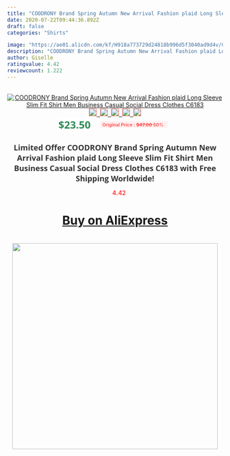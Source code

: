 ```yaml
---
title: "COODRONY Brand Spring Autumn New Arrival Fashion plaid Long Sleeve Slim Fit Shirt Men Business Casual Social Dress Clothes C6183"
date: 2020-07-22T09:44:36.892Z
draft: false
categories: "Shirts"

image: "https://ae01.alicdn.com/kf/H918a773729d24818b996d5f3040ad9d4v/COODRONY-Brand-Spring-Autumn-New-Arrival-Fashion-plaid-Long-Sleeve-Slim-Fit-Shirt-Men-Business-Casual.jpg"
description: "COODRONY Brand Spring Autumn New Arrival Fashion plaid Long Sleeve Slim Fit Shirt Men Business Casual Social Dress Clothes C6183"
author: Giselle
ratingvalue: 4.42
reviewcount: 1.222
---
```

<br>
<div style="text-align: center;">
<a href="https://s.click.aliexpress.com/e/_ApWDHx" target="_blank" rel="nofollow noopener noreferrer"><img alt="COODRONY Brand Spring Autumn New Arrival Fashion plaid Long Sleeve Slim Fit Shirt Men Business Casual Social Dress Clothes C6183" class="magnifier-image" src="https://ae01.alicdn.com/kf/H918a773729d24818b996d5f3040ad9d4v/COODRONY-Brand-Spring-Autumn-New-Arrival-Fashion-plaid-Long-Sleeve-Slim-Fit-Shirt-Men-Business-Casual.jpg_640x640.jpg">
<br>
<img style="border:1px solid salmon" src="https://ae01.alicdn.com/kf/H918a773729d24818b996d5f3040ad9d4v/COODRONY-Brand-Spring-Autumn-New-Arrival-Fashion-plaid-Long-Sleeve-Slim-Fit-Shirt-Men-Business-Casual.jpg_120x120.jpg">&nbsp;&nbsp;<img style="border:1px solid salmon" src="https://ae01.alicdn.com/kf/H3f23a732c92e45858c71fedf55bf03b4I/COODRONY-Brand-Spring-Autumn-New-Arrival-Fashion-plaid-Long-Sleeve-Slim-Fit-Shirt-Men-Business-Casual.jpg_120x120.jpg">&nbsp;&nbsp;<img style="border:1px solid salmon" src="https://ae01.alicdn.com/kf/Hc4285a34cea34c75aad0429f27a9e960e/COODRONY-Brand-Spring-Autumn-New-Arrival-Fashion-plaid-Long-Sleeve-Slim-Fit-Shirt-Men-Business-Casual.jpg_120x120.jpg">&nbsp;&nbsp;<img style="border:1px solid salmon" src="https://ae01.alicdn.com/kf/H9a2b3b52c4d04e5486043507f4e1a7c1u/COODRONY-Brand-Spring-Autumn-New-Arrival-Fashion-plaid-Long-Sleeve-Slim-Fit-Shirt-Men-Business-Casual.jpg_120x120.jpg">&nbsp;&nbsp;<img style="border:1px solid salmon" src="https://ae01.alicdn.com/kf/H4416abaee8244a369e7ae7fca3082919k/COODRONY-Brand-Spring-Autumn-New-Arrival-Fashion-plaid-Long-Sleeve-Slim-Fit-Shirt-Men-Business-Casual.jpg_120x120.jpg"></a></div><br0>
<div style="text-align: center;"><span style="background-color: white; border: 0px; box-sizing: border-box; color: seagreen; display: inline-block; font-family: &quot;open sans&quot; , &quot;arial&quot; , &quot;helvetica&quot; , sans-serif , &quot;heiti&quot;; font-size: 24px; font-stretch: inherit; font-weight: 700; line-height: inherit; margin: 0px 10px 0px 0px; padding: 0px; vertical-align: middle;">$23.50 </span>
<span style="background: rgb(255 , 241 , 241); border-radius: 3px; border: 0px; box-sizing: border-box; color: #ff4747; display: inline-block; font-family: inherit; font-size: 12px; font-stretch: inherit; font-style: inherit; font-variant: inherit; font-weight: 600; line-height: inherit; margin: 0px; padding: 2px 5px; transform: scale(0.9); vertical-align: middle;">Original Price : <b style="text-decoration: line-through;">$47.00 </b> 50%&nbsp;&nbsp;</span></div>
<h1 style="color: #333333; display: inline-block; font-family: &quot;open sans&quot; , &quot;arial&quot; , &quot;helvetica&quot; , sans-serif , &quot;heiti&quot;; font-size: 18px; font-stretch: inherit; font-weight: 700; text-align: center;">Limited Offer COODRONY Brand Spring Autumn New Arrival Fashion plaid Long Sleeve Slim Fit Shirt Men Business Casual Social Dress Clothes C6183 with Free Shipping Worldwide!</h1>
<div style="color: #ff4747; text-align: center;">
<img src="https://4.bp.blogspot.com/-M0ZcTcb-5uY/XleCXlxnR4I/AAAAAAAAAEc/OrjgMkXV1oMQFaCRZj5HQwOCBcu3w1FegCPcBGAYYCw/s1600/star.png" style="height: 15px;">&nbsp;<b>4.42</b></div>
<div class="button_cont" align="center"><a class="buynow_a" href="https://s.click.aliexpress.com/e/_ApWDHx" target="_blank" rel="nofollow noopener noreferrer"><H1>Buy on AliExpress</H1></a></div><br>
<div class="separator" style="clear: both; text-align: center;">
<img src="https://lh3.googleusercontent.com/-pTy5HemUv9M/XlePHvY0dAI/AAAAAAAAAE4/0nX5iRUoIWY8eMW9Dpxeirr157OZliDIgCLcBGAsYHQ/s1600/badge.gif" width="480">
</div>

